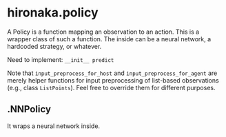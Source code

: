 # hironaka.policy

A Policy is a function mapping an observation to an action. This is a wrapper class of such a function. The inside can
be a neural network, a hardcoded strategy, or whatever.

Need to implement:
`
__init__
predict
`

Note that `input_preprocess_for_host` and `input_preprocess_for_agent` are merely helper functions for input
preprocessing of list-based observations (e.g., class `ListPoints`).
Feel free to override them for different purposes.

## .NNPolicy

It wraps a neural network inside.
